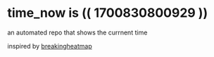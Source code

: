 # time_now is (( 1700830800929 ))

an automated repo that shows the currnent time

inspired by [breakingheatmap](https://github.com/breakingheatmap/breakingheatmap)